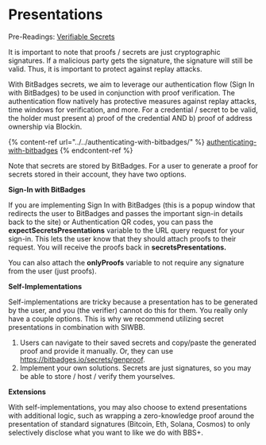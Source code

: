 # Presentations

Pre-Readings: [Verifiable Secrets](./)

It is important to note that proofs / secrets are just cryptographic signatures. If a malicious party gets the signature, the signature will still be valid. Thus, it is important to protect against replay attacks.

With BitBadges secrets, we aim to leverage our authentication flow (Sign In with BitBadges) to be used in conjunction with proof verification. The authentication flow natively has protective measures against replay attacks, time windows for verification, and more. For a credential / secret to be valid, the holder must present a) proof of the credential AND b) proof of address ownership via Blockin.

{% content-ref url="../../authenticating-with-bitbadges/" %}
[authenticating-with-bitbadges](../../authenticating-with-bitbadges/)
{% endcontent-ref %}

Note that secrets are stored by BitBadges. For a user to generate a proof for secrets stored in their account, they have two options.

**Sign-In with BitBadges**

If you are implementing Sign In with BitBadges (this is a popup window that redirects the user to BitBadges and passes the important sign-in details back to the site) or Authentication QR codes, you can pass the **expectSecretsPresentations** variable to the URL query request for your sign-in. This lets the user know that they should attach proofs to their request. You will receive the proofs back in **secretsPresentations.**

You can also attach the **onlyProofs** variable to not require any signature from the user (just proofs).

**Self-Implementations**

Self-implementations are tricky because a presentation has to be generated by the user, and you (the verifier) cannot do this for them. You really only have a couple options. This is why we recommend utilizing secret presentations in combination with SIWBB.

1. Users can navigate to their saved secrets and copy/paste the generated proof and provide it manually. Or, they can use https://bitbadges.io/secrets/genproof.
2. Implement your own solutions. Secrets are just signatures, so you may be able to store / host / verify them yourselves.

**Extensions**

With self-implementations, you may also choose to extend presentations with additional logic, such as wrapping a zero-knowledge proof around the presentation of standard signatures (Bitcoin, Eth, Solana, Cosmos) to only selectively disclose what you want to like we do with BBS+.
